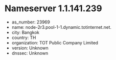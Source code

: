 # Nameserver 1.1.141.239

* as_number: 23969
* name: node-2r3.pool-1-1.dynamic.totinternet.net.
* city: Bangkok
* country: TH
* organization: TOT Public Company Limited
* version: Unknown
* dnssec: Unknown
